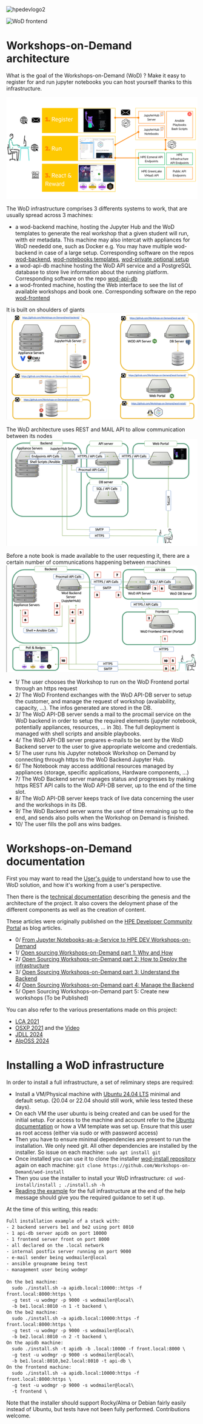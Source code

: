 ![hpedevlogo2](https://github.com/Workshops-on-Demand/.github/assets/25387895/05d10b28-4447-4b94-8169-f79e617ccde7)

![WoD frontend](img/wod-frontend.png)

# Workshops-on-Demand architecture

What is the goal of the Workshops-on-Demand (WoD) ? Make it easy to register for and run jupyter notebooks you can host yourself thanks to this infrastructure.

![100 feet view of the WoD Architecture](img/wod-howto.png)

The WoD infrastructure comprises 3 differents systems to work, that are usually spread across 3 machines:
 
* a wod-backend machine, hosting the Jupyter Hub and the WoD templates to generate the real workshop that a given student will run, witth eir metadata. This machine may also intercat with appliances for WoD neededd one, such as Docker e.g. You may have multiple wod-backend in case of a large setup. Corresponding software on the repos [wod-backend](https://github.com/Workshops-on-Demand/wod-backend), [wod-notebooks templates](https://github.com/Workshops-on-Demand/wod-notebooks), [wod-private optional setup](https://github.com/Workshops-on-Demand/wod-private)
* a wod-api-db machine hosting the WoD API service and a PostgreSQL database to store live information about the running platform. Corresponding software on the repo [wod-api-db](https://github.com/Workshops-on-Demand/wod-api-db)
* a wod-fronted machine, hosting the Web interface to see the list of available workshops and book one. Corresponding software on the repo [wod-frontend](https://github.com/Workshops-on-Demand/wod-frontend)

It is built on shoulders of giants
![Tools used by the WoD infrastructure](img/wod-repositories.png)

The WoD architecture uses REST and MAIL API to allow communication between its nodes
![REST and MAIL API communications](img/wod-infra-open-source.png)

Before a note book is made available to the user requesting it, there are a certain number of communications happening between machines
![Ordered communications](img/wod-protocols.png)

* 1/ The user chooses the Workshop to run on the WoD Frontend portal through an https request
* 2/ The WoD Frontend exchanges with the WoD API-DB server to setup the customer, and manage the request of workshop (availability, capacity, ...). The infos generated are stored in the DB.
* 3/ The WoD API-DB server sends a mail to the procmail service on the WoD backend in order to setup the required elements (jupyter notebook, potentially appliances, resources, ... in 3b). The full deployment is managed with shell scripts and ansible playbooks.
* 4/ The WoD API-DB server prepares e-mails to be sent by the WoD Backend server to the user to give appropriate welcome and credentials.
* 5/ The user runs his Jupyter notebook Workshop on Demand by connecting through https to the WoD Backend Jupyter Hub.
* 6/ The Notebook may access additional resources managed by appliances (storage, specific applications, Hardware components, ...)
* 7/ The WoD Backend server manages status and progresses by making https REST API calls to the WoD API-DB server, up to the end of the time slot.
* 8/ The WoD API-DB server keeps track of live data concerning the user and the workshops in its DB.
* 9/ The WoD Backend server warns the user of time remaining up to the end, and sends also polls when the Workshop on Demand is finished.
* 10/ The user fills the poll ans wins badges.


# Workshops-on-Demand documentation

First you may want to read the [User's guide](USER-GUIDE.md) to understand how to use the WoD solution, and how it's working from a user's perspective.

Then there is the [technical documentation](ADMIN-GUIDE.md) describing the genesis and the architecture of the project. It also covers the deloyment phase of the different components as well as the creation of content.

These articles were originally published on the [HPE Developer Community Portal](https://developer.hpe.com/blog) as blog articles.

* 0/ [From Jupyter Notebooks-as-a-Service to HPE DEV Workshops-on-Demand](https://developer.hpe.com/blog/from-jupyter-notebooks-as-a-service-to-hpe-dev-workshops-on-demand/)
* 1/ [Open sourcing Workshops-on-Demand part 1: Why and How](https://developer.hpe.com/blog/willing-to-build-up-your-own-workshops-on-demand-infrastructure/)
* 2/ [Open Sourcing Workshops-on-Demand part 2: How to Deploy the infrastructure](https://developer.hpe.com/blog/open-sourcing-workshops-on-demand-part2-deploying-the-backend/)
* 3/ [Open Sourcing Workshops-on-Demand part 3: Understand the Backend](https://developer.hpe.com/blog/open-sourcing-workshops-on-demand-part3-understanding-the-backend/)
* 4/ [Open Sourcing Workshops-on-Demand part 4: Manage the Backend](https://developer.hpe.com/blog/open-sourcing-workshops-on-demand-part4-managing-the-backend/)
* 5/ Open Sourcing Workshops-on-Demand part 5: Create new workshops (To be Published)

You can also refer to the various presentations made on this project:
* [LCA 2021](https://www.youtube.com/watch?v=D6Ss3T2p008)
* [OSXP 2021](https://www.slideshare.net/HuinLucile/api-rest-procmail-la-rescousse) and the [Video](https://www.youtube.com/watch?v=zZm6ObQATDI)
* [JDLL 2024](https://pretalx.jdll.org/jdll2024/talk/VUEQFM/)
* [AlpOSS 2024](https://alposs.fr/2024/presentations/03%20-%20HPE%20-%20Bruno%20Cornec.pdf)

# Installing a WoD infrastructure

In order to install a full infrastructure, a set of reliminary steps are required:

* Install a VM/Physical machine with [Ubuntu 24.04 LTS](https://www.ubuntu-fr.org/download/) minimal and default setup. (20.04 or 22.04 should still work, while less tested these days).
* On each VM the user ubuntu is being created and can be used for the initial setup. For access to the machine and account refer to the [Ubuntu documentation](https://ubuntu.com/server/docs/basic-installation) or how a VM template was set up. Ensure that this user as root access (either via sudo or with password access)
* Then you have to ensure minimal dependencies are present to run the installation. We only need git. All other dependencies are installed by the installer. So issue on each machine: `sudo apt install git`
* Once installed you can use it to clone the installer [wod-install repository](https://github.com/Workshops-on-Demand/wod-install) again on each machine: `git clone https://github.com/Workshops-on-Demand/wod-install`
* Then you use the installer to install your WoD infrastructure: `cd wod-install/install ; ./install.sh -h`
* [Reading the example](https://github.com/Workshops-on-Demand/wod-backend/blob/main/install/install.sh#L89) for the full infrastructure at the end of the help message should give you the required guidance to set it up.

At the time of this writing, this reads:
```
Full installation example of a stack with:
- 2 backend servers be1 and be2 using port 8010
- 1 api-db server apidb on port 10000
- 1 frontend server front on port 8000
- all declared on the .local network
- internal postfix server running on port 9000
- e-mail sender being wodmailer@local
- ansible groupname being test
- management user being wodmgr
 
On the be1 machine:
  sudo ./install.sh -a apidb.local:10000::https -f front.local:8000:https \
  -g test -u wodmgr -p 9000 -s wodmailer@local\
  -b be1.local:8010 -n 1 -t backend \
On the be2 machine:
  sudo ./install.sh -a apidb.local:10000:https -f front.local:8000:https \
  -g test -u wodmgr -p 9000 -s wodmailer@local\
  -b be2.local:8010 -n 2 -t backend \
On the apidb machine:
  sudo ./install.sh -t apidb -b .local:10000 -f front.local:8000 \
  -g test -u wodmgr -p 9000 -s wodmailer@local\
  -b be1.local:8010,be2.local:8010 -t api-db \
On the frontend machine:
  sudo ./install.sh -a apidb.local:10000:https -f front.local:8000:https \
  -g test -u wodmgr -p 9000 -s wodmailer@local\
  -t frontend \
```

Note that the installer should support Rocky/Alma or Debian fairly easily instead of Ubuntu, but tests have not been fully performed. Contributions welcome.
